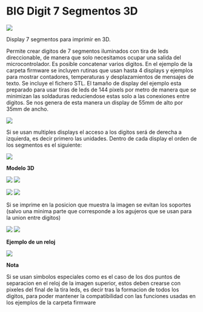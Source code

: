 # BIG Digit 7 Segmentos 3D

![](./imagenes/termometro.png)


Display 7 segmentos para imprimir en 3D.

Permite crear digitos de 7 segmentos iluminados con tira de leds direccionable, de manera que solo necesitamos ocupar una salida del microcontrolador.
Es posible concatenar varios digitos.
En el ejemplo de la carpeta firmware se incluyen rutinas que usan hasta 4 displays y ejemplos para mostrar contadores, temperaturas y desplazamientos de mensajes de texto.
Se incluye el fichero STL. 
El tamaño de display del ejemplo esta preparado para usar tiras de leds de 144 pixels por metro 
de manera que se minimizan las soldaduras reduciendose estas solo a las conexiones entre digitos.
Se nos genera de esta manera un display de 55mm de alto por 35mm de ancho.

![](./imagenes/leds.jpg)

Si se usan multiples displays el acceso a los digitos será de derecha a izquierda, es decir primero las unidades.
Dentro de cada display el orden de los segmentos es el siguiente:

![](./imagenes/orden_segmentos.png)


**Modelo 3D**

![](./imagenes/digito-solido.png)   ![](./imagenes/digito-transp.jpg)

![](./imagenes/seccion.png)         ![](./imagenes/muestras_print.jpg) 



Si se imprime en la posicion que muestra la imagen se evitan los soportes 
(salvo una minima parte que corresponde a los agujeros que se usan para la union entre digitos)

![](./imagenes/3Da.jpg)  ![](./imagenes/3Db.jpg)



**Ejemplo de un reloj**

![](./imagenes/reloj.jpg) 

**Nota**

Si se usan simbolos especiales como es el caso de los dos puntos de separacion en el reloj de la imagen superior, 
estos deben crearse con pixeles del final de la tira leds, es decir tras la formacion de todos los digitos,
para poder mantener la compatibilidad con las funciones usadas en los ejemplos de la carpeta firmware
